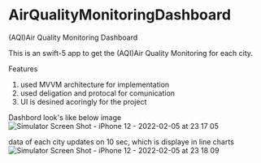 # AirQualityMonitoringDashboard
(AQI)Air Quality Monitoring Dashboard


This is an swift-5 app to get the (AQI)Air Quality Monitoring for each city.

Features

1. used MVVM architecture for implementation
2. used deligation and protocal for comunication 
3. UI is desined acoringly for the project



Dashbord look's like below image
![Simulator Screen Shot - iPhone 12 - 2022-02-05 at 23 17 05](https://user-images.githubusercontent.com/19324077/152670699-3dfee5a5-d9a4-4fa3-836c-7814c038c6ba.png)

data of each city updates on 10 sec, which is displaye in line charts
![Simulator Screen Shot - iPhone 12 - 2022-02-05 at 23 18 09](https://user-images.githubusercontent.com/19324077/152670702-513d03bd-fa27-4a8f-af01-84a334c83bd7.png)
